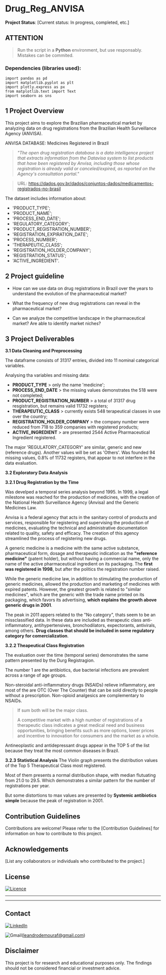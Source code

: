 # Drug_Reg_ANVISA
**Project Status**: [Current status: In progress, completed, etc.]

## **ATTENTION**
> Run the script in a **Python** environment, but use responsably. Mistakes can be commited.
  ### Dependencies (libraries used):
    import pandas as pd
    import matplotlib.pyplot as plt
    import plotly.express as px
    from matplotlib.text import Text
    import seaborn as sns

  
## 1 Project Overview

This project aims to explore the Brazilian pharmaceutical market by analyzing data on drug registrations from the Brazilian Health Surveillance Agency (ANVISA).

ANVISA DATABASE: Medicines Registered in Brazil

> _"The open drug registration database is a data intelligence project that extracts information from the Datavisa system to list products that have been registered by Anvisa, including those whose registration is already valid or canceled/expired, as reported on the Agency's consultation portal."_

> URL: https://dados.gov.br/dados/conjuntos-dados/medicamentos-registrados-no-brasil

The dataset includes information about:
- 'PRODUCT_TYPE';
- 'PRODUCT_NAME';
- 'PROCESS_END_DATE';
- 'REGULATORY_CATEGORY';
- 'PRODUCT_REGISTRATION_NUMBER';
- 'REGISTRATION_EXPIRATION_DATE';
- 'PROCESS_NUMBER';
- 'THERAPEUTIC_CLASS';
- 'REGISTRATION_HOLDER_COMPANY';
- 'REGISTRATION_STATUS';
- 'ACTIVE_INGREDIENT'.

## 2 Project guideline

- How can we use data on drug registrations in Brazil over the years to understand the evolution of the pharmaceutical market?
  
- What the frequency of new drug registrations can reveal in the pharmaceutical market?

- Can we analyze the competitive landscape in the pharmaceutical market? Are able to identify market niches?

## 3 Project Deliverables

**3.1 Data Cleaning and Preprocessing**

The dataframe consists of 31317 entries, divided into 11 nominal categorical variables.

Analysing tha variables and missing data:
- **PRODUCT_TYPE** > only the name 'medicine';
- **PROCESS_END_DATE** > the missing values demonstrates the 518 were not completed;
- **PRODUCT_REGISTRATION_NUMBER** > a total of 31317 drug resgistration, but remains valid 11732 registers;
- **THERAPEUTIC_CLASS** > currently exists 548 terapeutical classes in use over the country;
- **REGISTRATION_HOLDER_COMPANY** > the company number were reduced from 718 to 359 companies with registered products;
- **ACTIVE_INGREDIENT** > are presented 2544 Active Pharmaceutical Ingredient registered.

The major 'REGULATORY_CATEGORY' are similar, generic and new (reference drugs). Another values will be set as 'Others'. Was founded 94 missing values, 0.8% of 11732 registers, that appear to not interfere in the data evaluation.

**3.2 Exploratory Data Analysis**

**3.2.1 Drug Registration by the Time**

Was develped a temporal series analysis beyond 1995. In 1999, a legal milestone was reached for the production of medicines, with the creation of the National Health Surveillance Agency (Anvisa) and the Generic Medicines Law.

Anvisa is a federal agency that acts in the sanitary control of products and services, responsible for registering and supervising the production of medicines, evaluating the technical and administrative documentation related to quality, safety and efficacy. The creation of this agency streamlined the process of registering new drugs.

A generic medicine is a medicine with the same active substance, pharmaceutical form, dosage and therapeutic indication as the **"reference medicine"** (patent holder), but without having a commercial name, only the name of the active pharmaceutical ingredient on its packaging. The **first was registered in 1998**, but after the politics the registration number raised.

While the generic medicine law, in addition to stimulating the production of generic medicines, allowed the production and marketing of medicines with expired patents. However, the greatest growth is related to "similar medicines", which are the generic with the trade name printed on its packaging, which favors its advertising, **which explains the growth above generic drugs in 2001**.

The peak in 2011 appers related to the "No category", thats seem to be an missclassified data. In these data are included as therapeutic class  anti-inflammatory, antihypertensives, bronchodilators, expectorants, antivirals, among others. **Drug classes that should be included in some regulatory category for comercialization**.

**3.2.2 Theapeutical Class Registration**

The evaluation over the time (temporal series) demonstrates the same pattern presented by the Durg Registragion. 

The number 1 are the antibiotics, due bacterial infections are prevalent across a range of age groups. 

Non-steroidal anti-inflammatory drugs (NSAIDs) relieve inflammatory, are most of the are OTC (Over The Counter) that can be sold directly to people without a prescription. Non-opioid analgesics are complementary to NSAIDs.
> If sum both will be the major class.
> 
> A competitive market with a high number of registrations of a therapeutic class indicates a great medical need and business opportunities, bringing benefits such as more options, lower prices and incentive to innovation for consumers and the market as a whole.

Antineoplastic and antidepressant drugs appear in the TOP 5 of the list because they treat the most common diseases in Brazil.

**3.2.3 Statistical Analysis**
The Violin graph presents the distribution values of the Top 5 Therapeutical Class most registered.

Most of them presents a normal distribution shape, with median flutuating from 21.0 to 29.5. Which demonstrates a similar pattern for the number of registrations per year.

But some distortions to max values are presented by  **Systemic antibiotics simple** because the peak of registration in 2001.

## Contribution Guidelines

Contributions are welcome! Please refer to the [Contribution Guidelines] for information on how to contribute to this project.

## Acknowledgements

[List any collaborators or individuals who contributed to the project.]

## License

[![Licence](https://img.shields.io/github/license/Ileriayo/markdown-badges?style=for-the-badge)](./LICENSE)
<hr>
<hr>

## Contact

[![LinkedIn](https://img.shields.io/badge/linkedin-%230077B5.svg?style=for-the-badge&logo=linkedin&logoColor=white)](https://www.linkedin.com/in/leandrodmf/)

![Gmail](https://img.shields.io/badge/Gmail-D14836?style=for-the-badge&logo=gmail&logoColor=white)(leandrodemouraf@gmail.com)

## Disclaimer

This project is for research and educational purposes only. The findings should not be considered financial or investment advice.
